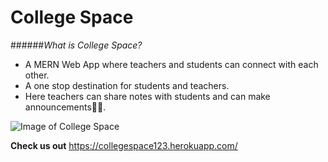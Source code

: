 # College Space

######*What is College Space?*
- A MERN Web App where teachers and students can connect with each other. 
- A one stop destination for students and teachers. 
- Here teachers can share notes with students and can make announcements🧑‍💻.

![Image of College Space](https://collegespace123.herokuapp.com/static/media/laptop.ff31f6d2.jpg)

**Check us out**
https://collegespace123.herokuapp.com/
